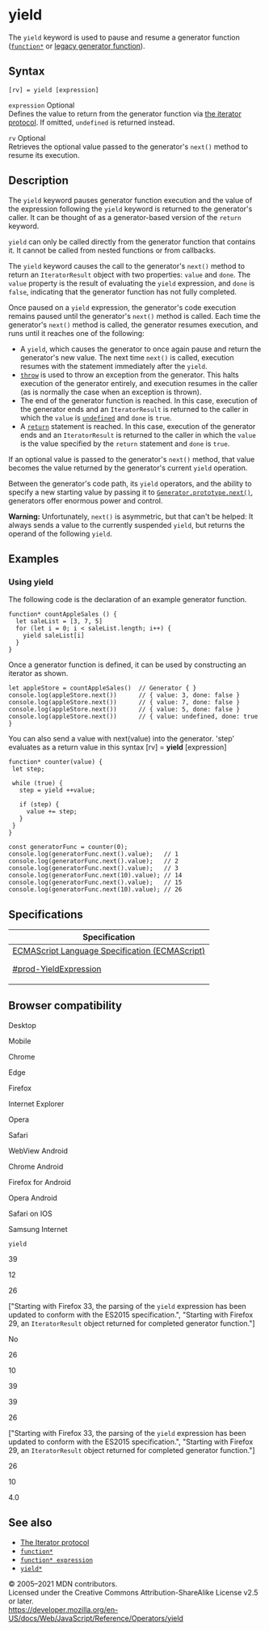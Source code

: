 # yield

The `yield` keyword is used to pause and resume a generator function ([`function*`](../statements/function*) or [legacy generator function](https://developer.mozilla.org/en-US/docs/Archive/Web/JavaScript/Legacy_generator_function_statement)).

## Syntax

    [rv] = yield [expression]

`expression` <span class="badge inline optional">Optional</span>  
Defines the value to return from the generator function via [the iterator protocol](../iteration_protocols#the_iterator_protocol). If omitted, `undefined` is returned instead.

`rv` <span class="badge inline optional">Optional</span>  
Retrieves the optional value passed to the generator's `next()` method to resume its execution.

## Description

The `yield` keyword pauses generator function execution and the value of the expression following the `yield` keyword is returned to the generator's caller. It can be thought of as a generator-based version of the `return` keyword.

`yield` can only be called directly from the generator function that contains it. It cannot be called from nested functions or from callbacks.

The `yield` keyword causes the call to the generator's `next()` method to return an `IteratorResult` object with two properties: `value` and `done`. The `value` property is the result of evaluating the `yield` expression, and `done` is `false`, indicating that the generator function has not fully completed.

Once paused on a `yield` expression, the generator's code execution remains paused until the generator's `next()` method is called. Each time the generator's `next()` method is called, the generator resumes execution, and runs until it reaches one of the following:

-   A `yield`, which causes the generator to once again pause and return the generator's new value. The next time `next()` is called, execution resumes with the statement immediately after the `yield`.
-   [`throw`](../statements/throw) is used to throw an exception from the generator. This halts execution of the generator entirely, and execution resumes in the caller (as is normally the case when an exception is thrown).
-   The end of the generator function is reached. In this case, execution of the generator ends and an `IteratorResult` is returned to the caller in which the `value` is [`undefined`](../global_objects/undefined) and `done` is `true`.
-   A [`return`](../statements/return) statement is reached. In this case, execution of the generator ends and an `IteratorResult` is returned to the caller in which the `value` is the value specified by the `return` statement and `done` is `true`.

If an optional value is passed to the generator's `next()` method, that value becomes the value returned by the generator's current `yield` operation.

Between the generator's code path, its `yield` operators, and the ability to specify a new starting value by passing it to [`Generator.prototype.next()`](../global_objects/generator/next), generators offer enormous power and control.

**Warning:** Unfortunately, `next()` is asymmetric, but that can't be helped: It always sends a value to the currently suspended `yield`, but returns the operand of the following `yield`.

## Examples

### Using yield

The following code is the declaration of an example generator function.

    function* countAppleSales () {
      let saleList = [3, 7, 5]
      for (let i = 0; i < saleList.length; i++) {
        yield saleList[i]
      }
    }

Once a generator function is defined, it can be used by constructing an iterator as shown.

    let appleStore = countAppleSales()  // Generator { }
    console.log(appleStore.next())      // { value: 3, done: false }
    console.log(appleStore.next())      // { value: 7, done: false }
    console.log(appleStore.next())      // { value: 5, done: false }
    console.log(appleStore.next())      // { value: undefined, done: true }

You can also send a value with next(value) into the generator. 'step' evaluates as a return value in this syntax \[rv\] = **yield** \[expression\]

    function* counter(value) {
     let step;

     while (true) {
       step = yield ++value;

       if (step) {
         value += step;
       }
     }
    }

    const generatorFunc = counter(0);
    console.log(generatorFunc.next().value);   // 1
    console.log(generatorFunc.next().value);   // 2
    console.log(generatorFunc.next().value);   // 3
    console.log(generatorFunc.next(10).value); // 14
    console.log(generatorFunc.next().value);   // 15
    console.log(generatorFunc.next(10).value); // 26

## Specifications

<table><thead><tr class="header"><th>Specification</th></tr></thead><tbody><tr class="odd"><td><a href="https://tc39.es/ecma262/#prod-YieldExpression">ECMAScript Language Specification (ECMAScript) 
<br/>


<span class="small">#prod-YieldExpression</span></a></td></tr></tbody></table>

## Browser compatibility

Desktop

Mobile

Chrome

Edge

Firefox

Internet Explorer

Opera

Safari

WebView Android

Chrome Android

Firefox for Android

Opera Android

Safari on IOS

Samsung Internet

`yield`

39

12

26

\["Starting with Firefox 33, the parsing of the `yield` expression has been updated to conform with the ES2015 specification.", "Starting with Firefox 29, an `IteratorResult` object returned for completed generator function."\]

No

26

10

39

39

26

\["Starting with Firefox 33, the parsing of the `yield` expression has been updated to conform with the ES2015 specification.", "Starting with Firefox 29, an `IteratorResult` object returned for completed generator function."\]

26

10

4.0

## See also

-   [The Iterator protocol](../iteration_protocols)
-   [`function*`](../statements/function*)
-   [`function* expression`](function*)
-   [`yield*`](yield*)

© 2005–2021 MDN contributors.  
Licensed under the Creative Commons Attribution-ShareAlike License v2.5 or later.  
<a href="https://developer.mozilla.org/en-US/docs/Web/JavaScript/Reference/Operators/yield" class="_attribution-link">https://developer.mozilla.org/en-US/docs/Web/JavaScript/Reference/Operators/yield</a>
